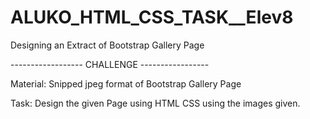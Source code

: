 # ALUKO_HTML_CSS_TASK__Elev8
Designing an Extract of Bootstrap Gallery Page


------------------ CHALLENGE -----------------

Material: Snipped jpeg format of Bootstrap Gallery Page

Task: Design the given Page using HTML CSS using the images given.
